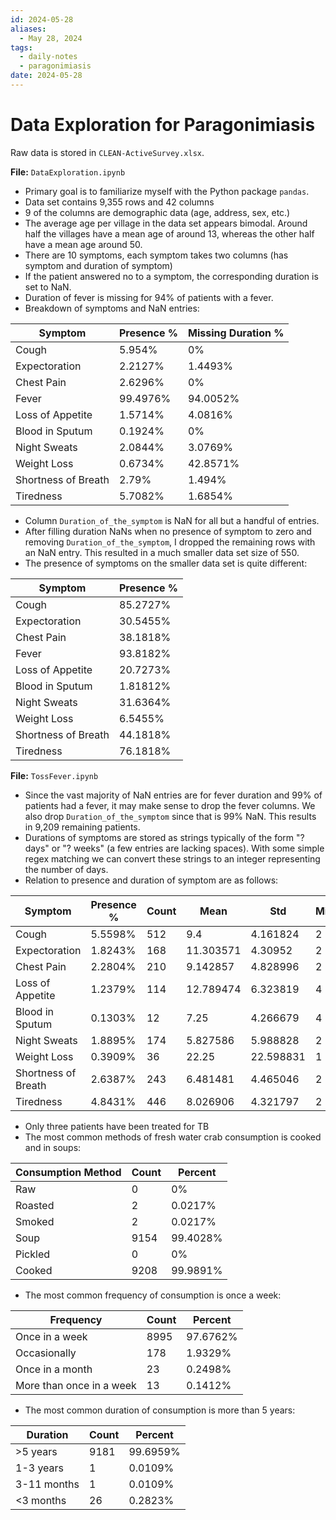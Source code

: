 ```yaml
---
id: 2024-05-28
aliases:
  - May 28, 2024
tags:
  - daily-notes
  - paragonimiasis
date: 2024-05-28
---
```


# Data Exploration for Paragonimiasis

Raw data is stored in `CLEAN-ActiveSurvey.xlsx`.

**File:** `DataExploration.ipynb`
- Primary goal is to familiarize myself with the Python package `pandas`.
- Data set contains 9,355 rows and 42 columns
- 9 of the columns are demographic data (age, address, sex, etc.)
- The average age per village in the data set appears bimodal. Around half the villages have a mean age of around 13, whereas the other half have a mean age around 50.
- There are 10 symptoms, each symptom takes two columns (has symptom and duration of symptom)
- If the patient answered no to a symptom, the corresponding duration is set to NaN.
- Duration of fever is missing for 94% of patients with a fever.
- Breakdown of symptoms and NaN entries:

| Symptom | Presence % | Missing Duration % |
| ------- | ---------- | ------------- |
| Cough   | 5.954%     | 0%            |
| Expectoration | 2.2127% | 1.4493% | 
| Chest Pain | 2.6296% | 0% |
| Fever | 99.4976% | 94.0052% | 
| Loss of Appetite | 1.5714% | 4.0816% |
| Blood in Sputum | 0.1924% | 0% |
| Night Sweats | 2.0844% | 3.0769% |
| Weight Loss | 0.6734% | 42.8571% | 
| Shortness of Breath | 2.79% | 1.494% |
| Tiredness | 5.7082% | 1.6854% |

- Column `Duration_of_the_symptom` is NaN for all but a handful of entries.
- After filling duration NaNs when no presence of symptom to zero and removing `Duration_of_the_symptom`, I dropped the remaining rows with an NaN entry. This resulted in a much smaller data set size of 550.
- The presence of symptoms on the smaller data set is quite different:

| Symptom | Presence % |
| ------- | ---------- |
| Cough | 85.2727% |
| Expectoration | 30.5455% |
| Chest Pain | 38.1818% | 
| Fever | 93.8182% |
| Loss of Appetite | 20.7273% |
| Blood in Sputum | 1.81812% |
| Night Sweats | 31.6364% |
| Weight Loss | 6.5455% |
| Shortness of Breath | 44.1818% |
| Tiredness | 76.1818% |

**File:** `TossFever.ipynb`

- Since the vast majority of NaN entries are for fever duration and 99% of patients had a fever, it may make sense to drop the fever columns. We also drop `Duration_of_the_symptom` since that is 99% NaN. This results in 9,209 remaining patients.
- Durations of symptoms are stored as strings typically of the form "? days" or "? weeks" (a few entries are lacking spaces). With some simple regex matching we can convert these strings to an integer representing the number of days.
- Relation to presence and duration of symptom are as follows:

| Symptom | Presence % | Count | Mean | Std | Min | Max |
| ------- | ---------- | ----- | ---- | --- | --- | --- |
| Cough | 5.5598% | 512 | 9.4 | 4.161824 | 2 | 21 |
| Expectoration | 1.8243% | 168 | 11.303571 | 4.30952 | 2 | 14 |
| Chest Pain | 2.2804% | 210 | 9.142857 | 4.828996 | 2 | 14 |
| Loss of Appetite | 1.2379% | 114 | 12.789474 | 6.323819 | 4 | 30 |
| Blood in Sputum | 0.1303% | 12 | 7.25 | 4.266679 | 4 | 14 |
| Night Sweats | 1.8895% | 174 | 5.827586 | 5.988828 | 2 | 30 |
| Weight Loss | 0.3909% | 36 | 22.25 | 22.598831 | 1 | 90 |
| Shortness of Breath | 2.6387% | 243 | 6.481481 | 4.465046 | 2 | 14 |
| Tiredness | 4.8431% | 446 | 8.026906 | 4.321797 | 2 | 30 |

 - Only three patients have been treated for TB
 - The most common methods of fresh water crab consumption is cooked and in soups:

| Consumption Method | Count | Percent |
| ------------------ | ----- | ------- |
| Raw                | 0     | 0%      |
| Roasted            | 2     | 0.0217% |
| Smoked             | 2     | 0.0217% |
| Soup               | 9154  | 99.4028%|
| Pickled            | 0     | 0%      |
| Cooked             | 9208  | 99.9891%|

- The most common frequency of consumption is once a week:

| Frequency | Count | Percent |
| --------- | ----- | ------- |
| Once in a week  | 8995 | 97.6762% |
| Occasionally | 178 | 1.9329% |
| Once in a month | 23 | 0.2498% | 
| More than once in a week | 13 | 0.1412% | 

- The most common duration of consumption is more than 5 years:

| Duration | Count | Percent |
| -------- | ----- | ------- |
| >5 years | 9181  | 99.6959% |
| 1-3 years | 1 | 0.0109% |
| 3-11 months | 1 | 0.0109% |
| <3 months| 26    | 0.2823% |
